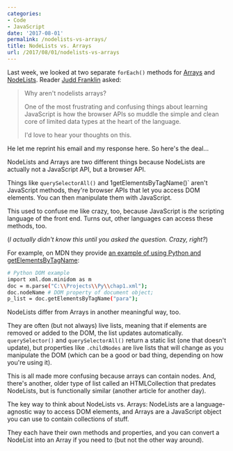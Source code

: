 ```yaml
---
categories:
- Code
- JavaScript
date: '2017-08-01'
permalink: /nodelists-vs-arrays/
title: NodeLists vs. Arrays
url: /2017/08/01/nodelists-vs-arrays
---
```


Last week, we looked at two separate `forEach()` methods for [Arrays](/looping-through-arrays-the-es6-way/) and [NodeLists](/looping-through-nodelists-with-es6/). Reader [Judd Franklin](https://www.linkedin.com/in/judd-franklin/) asked:

> Why aren't nodelists arrays?
>
> One of the most frustrating and confusing things about learning JavaScript is how the browser APIs so muddle the simple and clean core of limited data types at the heart of the language.
>
> I'd love to hear your thoughts on this.

He let me reprint his email and my response here. So here's the deal...

NodeLists and Arrays are two different things because NodeLists are actually not a JavaScript API, but a browser API.

Things like `querySelectorAll()` and 1getElementsByTagName()` aren't JavaScript methods, they're browser APIs that let you access DOM elements. You can then manipulate them with JavaScript.

This used to confuse me like crazy, too, because JavaScript is *the* scripting language of the front end. Turns out, other languages can access these methods, too.

(*I actually didn't know this until you asked the question. Crazy, right?*)

For example, on MDN they provide [an example of using Python and getElementsByTagName](https://developer.mozilla.org/en-US/docs/Web/API/Document_Object_Model/Introduction#DOM_and_JavaScript):

```bash
# Python DOM example
import xml.dom.minidom as m
doc = m.parse("C:\\Projects\\Py\\chap1.xml");
doc.nodeName # DOM property of document object;
p_list = doc.getElementsByTagName("para");
```

NodeLists differ from Arrays in another meaningful way, too.

They are often (but not always) live lists, meaning that if elements are removed or added to the DOM, the list updates automatically. `querySelector()` and `querySelectorAll()` return a static list (one that doesn't update), but properties like `.childNodes` are live lists that will change as you manipulate the DOM (which can be a good or bad thing, depending on how you're using it).

This is all made more confusing because arrays can contain nodes. And, there's another, older type of list called an HTMLCollection that predates NodeLists, but is functionally similar (another article for another day).

The key way to think about NodeLists vs. Arrays: NodeLists are a language-agnostic way to access DOM elements, and Arrays are a JavaScript object you can use to contain collections of stuff.

They each have their own methods and properties, and you can convert a NodeList into an Array if you need to (but not the other way around).